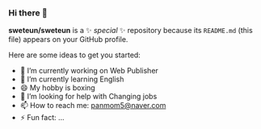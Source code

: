 ### Hi there 👋


**sweteun/sweteun** is a ✨ _special_ ✨ repository because its `README.md` (this file) appears on your GitHub profile.

Here are some ideas to get you started:

- 🔭 I’m currently working on Web Publisher
- 🌱 I’m currently learning English
- 😄 My hobby is boxing
- 🤔 I’m looking for help with Changing jobs
- 📫 How to reach me: panmom5@naver.com
- ⚡ Fun fact: ...

